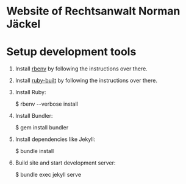 Website of Rechtsanwalt Norman Jäckel
=====================================

# Setup development tools

1. Install [rbenv](https://github.com/rbenv/rbenv) by following the
instructions over there.

2. Install [ruby-built](https://github.com/rbenv/ruby-build) by following the
instructions over there.

3. Install Ruby:

    $ rbenv --verbose install

4. Install Bundler:

    $ gem install bundler

5. Install dependencies like Jekyll:

    $ bundle install

6. Build site and start development server:

    $ bundle exec jekyll serve
